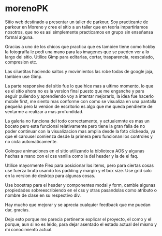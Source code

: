 # morenoPK
Sitio web destinado a presentar un taller de parkour.
Soy practicante de parkour en Moreno y cree el sitio 
a un taller que en teoria impartiriamos nosotros, 
que no es asi simplemente practicamos en grupo sin 
enseñansa formal alguna. 

Gracias a uno 
de los chicos que practica que es tambien tiene como hobby la fotograffa
le pedi una mano para las imagenes que se pueden ver
a lo largo del sitio. 
Utilice Gimp para editarlas, 
cortar, trasparencia, reescalado, compresion etc.

Las siluetitas haciendo saltos y movimientos las robe todas de google jaja,
tambien use Gimp.

La parte responsive del sitio fue lo que hice mas a ultimo momento,
lo que es el sitio ahora no es la version final puesto que me enganche 
y para seguir puliendo y aprendiendo voy a intentar mejorarlo, la idea
fue hacerlo mobile first, me siento mas conforme con como se visualiza en una pantalla pequeña
pero la version de escritorio es algo que me queda pendiente de sentarme a realizar a mas profundidad.

La galeria no funciona del todo correctamente, y actualemnte es mas un boceto pero esta funcional relativamente
pero tiene la gran falla de no poder continuar con la visualizacion mas amplia desde la foto clickeada, ya que el carousel comienza desde la primera
pero funcionan los controles y no cicla automaticamente.

Coloque animaciones en el sitio utilizando la biblioteca AOS y algunas hechas a mano con el css vanilla como la del header y la de el faq.

Utilice mayormente Flex para posicionar los items, pero para ciertas cosas use fuerza bruta usando los padding y margin y el box size.
Use grid solo en la version de desktop para algunas cosas.

Use boostrap para el header y componentes modal y form, cambie algunas propiedades sobreescribiendo en el css y otras pasandolas como atributo o nombre de clase
en su respectivo div.

Hay mucho que mejorar y se aprecia cualquier feedback que me puedan dar, gracias.

Dejo esto porque me parecia pertinente explicar el proyecto, el como y el porque, aun si no es leido, para dejar asentado el estado actual del mismo y mi conocimiento actual.





